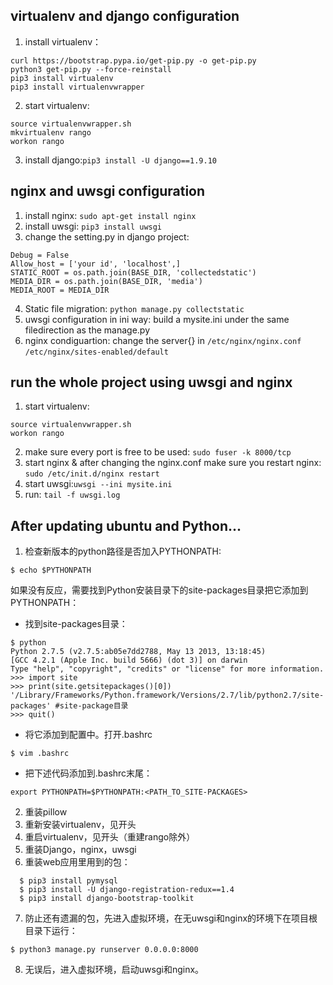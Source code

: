## virtualenv and django configuration
1. install virtualenv：
```
curl https://bootstrap.pypa.io/get-pip.py -o get-pip.py
python3 get-pip.py --force-reinstall
pip3 install virtualenv
pip3 install virtualenvwrapper
```
2. start virtualenv:
```
source virtualenvwrapper.sh
mkvirtualenv rango
workon rango
```
3. install django:`pip3 install -U django==1.9.10` 
## nginx and uwsgi configuration
1. install nginx: `sudo apt-get install nginx`
2. install uwsgi: `pip3 install uwsgi`
3. change the setting.py in django project:
  ```
  Debug = False
  Allow_host = ['your id', 'localhost',]
  STATIC_ROOT = os.path.join(BASE_DIR, 'collectedstatic')
  MEDIA_DIR = os.path.join(BASE_DIR, 'media')
  MEDIA_ROOT = MEDIA_DIR
  ```
4. Static file migration: `python manage.py collectstatic`
5. uwsgi configuration in ini way: build a mysite.ini under the same filedirection as the manage.py
6. nginx condiguartion: change the server{} in `/etc/nginx/nginx.conf ` `/etc/nginx/sites-enabled/default `
## run the whole project using uwsgi and nginx
1. start virtualenv:
```
source virtualenvwrapper.sh
workon rango
```
2. make sure every port is free to be used: `sudo fuser -k 8000/tcp`
3. start nginx & after changing the nginx.conf make sure you restart nginx: `sudo /etc/init.d/nginx restart`
4. start uwsgi:`uwsgi --ini mysite.ini`
5. run: `tail -f uwsgi.log`
## After updating ubuntu and Python...
1. 检查新版本的python路径是否加入PYTHONPATH:
 ```
 $ echo $PYTHONPATH
 ```
 如果没有反应，需要找到Python安装目录下的site-packages目录把它添加到PYTHONPATH：  
  - 找到site-packages目录：
  ```
  $ python
Python 2.7.5 (v2.7.5:ab05e7dd2788, May 13 2013, 13:18:45)
[GCC 4.2.1 (Apple Inc. build 5666) (dot 3)] on darwin
Type "help", "copyright", "credits" or "license" for more information.
>>> import site
>>> print(site.getsitepackages()[0])
'/Library/Frameworks/Python.framework/Versions/2.7/lib/python2.7/site-packages' #site-package目录
>>> quit()
  ```
  - 将它添加到配置中。打开.bashrc
 ```
 $ vim .bashrc
 ```
 - 把下述代码添加到.bashrc末尾：
  ```
  export PYTHONPATH=$PYTHONPATH:<PATH_TO_SITE-PACKAGES>  
  ```
2. 重装pillow
3. 重新安装virtualenv，见开头
4. 重启virtualenv，见开头（重建rango除外）
5. 重装Django，nginx，uwsgi
6. 重装web应用里用到的包：
```
  $ pip3 install pymysql  
  $ pip3 install -U django-registration-redux==1.4   
  $ pip3 install django-bootstrap-toolkit  
 ```
7. 防止还有遗漏的包，先进入虚拟环境，在无uwsgi和nginx的环境下在项目根目录下运行：  
  ```
  $ python3 manage.py runserver 0.0.0.0:8000
  ```
8. 无误后，进入虚拟环境，启动uwsgi和nginx。
